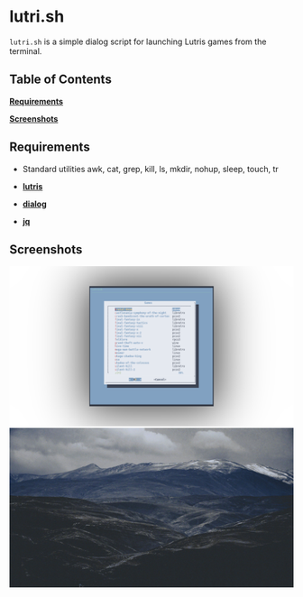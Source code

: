# lutri.sh
`lutri.sh` is a simple dialog script for launching Lutris games from the terminal.

## Table of Contents

[**Requirements**](#requirements)

[**Screenshots**](#screenshots)

## Requirements

* Standard utilities
awk, cat, grep, kill, ls, mkdir, nohup, sleep, touch, tr

* [**lutris**](https://lutris.net/)
* [**dialog**](https://invisible-island.net/dialog/)
* [**jq**](https://stedolan.github.io/jq/)

## Screenshots

![Screenshot](/screenshot.png)
![Screencast](/screencast.gif)
